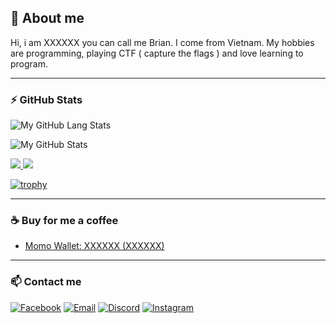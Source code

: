 ## 📝 About me
Hi, i am XXXXXX you can call me Brian. I come from Vietnam. My hobbies are programming, playing CTF ( capture the flags ) and love learning to program.

---

### ⚡ GitHub Stats #
![My GitHub Lang Stats](https://github-readme-stats.vercel.app/api/top-langs/?username=vudinhnamkhanh&theme=tokyonight&layout=compact)

![My GitHub Stats](https://github-readme-stats.vercel.app/api?username=vudinhnamkhanh&count_private=true&show_icons=true&theme=tokyonight)

<a href="https://github.com/anuraghazra/github-readme-stats">
  <img align="start" src="https://github-readme-stats.vercel.app/api?username=vudinhnamkhanh&show_icons=true&theme=tokyonight_height=24&hide=stars&hide_border=true" />
</a>
<a href="https://github.com/anuraghazra/github-readme-stats">
  <img align="end" src="https://github-readme-stats.vercel.app/api/top-langs/?username=vudinhnamkhanh&layout=compact&theme=tokyonight_border=true" />
</a>

[![trophy](https://github-profile-trophy.vercel.app/?username=vudinhnamkhanh&theme=dracula&margin-w=13&margin-h=15&column=7&no-frame=true)](https://github.com/ryo-ma/github-profile-trophy)

---

### ☕ Buy for me a coffee

- [Momo Wallet: XXXXXX (XXXXXX)](https://nhantien.momo.vn)

---

### 📫 Contact me
[![Facebook](https://img.shields.io/badge/Facebook-0077B5?style=for-the-badge&logo=facebook&color=395693&logoColor=white)](https://www.facebook.com/)
[![Email](https://img.shields.io/badge/Gmail-0077B5?style=for-the-badge&logo=gmail&color=ff1800&logoColor=white)](mailto:)
[![Discord](https://img.shields.io/badge/Discord-0077B5?style=for-the-badge&logo=discord&color=5037EA&logoColor=white)](https://discord.gg/UBv3TESZ)
[![Instagram](https://img.shields.io/badge/IG-0077B5?style=for-the-badge&logo=instagram&color=F2344E&logoColor=white)](https://www.instagram.com//)

